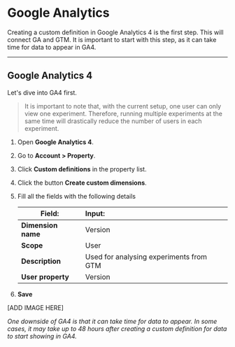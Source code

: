 # Google Analytics

Creating a custom definition in Google Analytics 4 is the first step. This will connect GA and GTM. It is important to start with this step, as it can take time for data to appear in GA4.

---

## Google Analytics 4
Let's dive into GA4 first.

> It is important to note that, with the current setup, one user can only view one experiment. Therefore, running multiple experiments at the same time will drastically reduce the number of users in each experiment.

1. Open **Google Analytics 4**.
2. Go to **Account > Property**.
3. Click **Custom definitions** in the property list.
4. Click the button **Create custom dimensions**.
5. Fill all the fields with the following details

    | Field:         | Input:           |
    | ------------- |:-------------|
    | **Dimension name**    | Version |
    | **Scope**   | User      |
    | **Description** | Used for analysing experiments from GTM      |
    | **User property** | Version      |

6. **Save**

[ADD IMAGE HERE]

*One downside of GA4 is that it can take time for data to appear. In some cases, it may take up to 48 hours after creating a custom definition for data to start showing in GA4.*